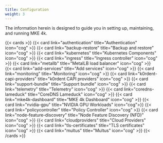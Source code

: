 ```yaml
---
title: Configuration
weight: 3
---
```


The information herein is designed to guide you in setting up, maintaining, and running MKE 4k.

{{< cards >}}
{{< card link="authentication" title="Authentication" icon="cog" >}}
{{< card link="backup-restore" title="Backup and restore" icon="cog" >}}
{{< card link="kubernetes" title="Kubernetes Components" icon="cog" >}}
{{< card link="ingress" title="Ingress controller" icon="cog" >}}
{{< card link="metallb" title="MetalLB load balancer" icon="cog" >}}
{{< card link="add-services" title="Add services" icon="cog" >}}
{{< card link="monitoring" title="Monitoring" icon="cog" >}}
{{< card link="k0rdent-capi-providers" title="k0rdent CAPI providers" icon="cog" >}}
{{< card link="support-bundle" title="Support bundle" icon="cog" >}}
{{< card link="telemetry" title="Telemetry" icon="cog" >}}
{{< card link="coredns-lameduck" title="CoreDNS Lameduck" icon="cog" >}}
{{< card link="mke4k-dashboard" title="MKE 4k Dashboard" icon="cog" >}}
{{< card link="nvidia-gpu" title="NVIDIA GPU Workloads" icon="cog">}}
{{< card link="policycontroller" title="Policy Controller"
icon="cog" >}}
{{< card link="node-feature-discovery" title="Node Feature Discovery (NFD)" icon="cog" >}}
{{< card link="cloudproviders" title="Cloud Providers" icon="cog" >}}
{{< card link="tls-certificates" title="TLS certificates" icon="cog" >}}
{{< card link="multus" title="Multus" icon="cog" >}}
{{< /cards >}}
